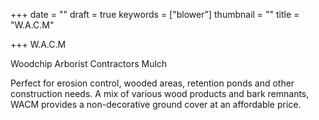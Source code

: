 +++
date = ""
draft = true
keywords = ["blower"]
thumbnail = ""
title = "W.A.C.M"

+++
W.A.C.M

Woodchip Arborist Contractors Mulch

Perfect for erosion control, wooded areas, retention ponds and other construction needs. A mix of various wood products and bark remnants, WACM provides a non-decorative ground cover at an affordable price. 